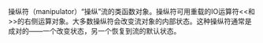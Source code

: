操纵符（manipulator）“操纵”流的类函数对象。操纵符可用重载的IO运算符<<和>>的右侧运算对象。大多数操纵符会改变流对象的内部状态。这种操纵符通常是成对的——一个改变状态，另一个恢复到流的默认状态。
